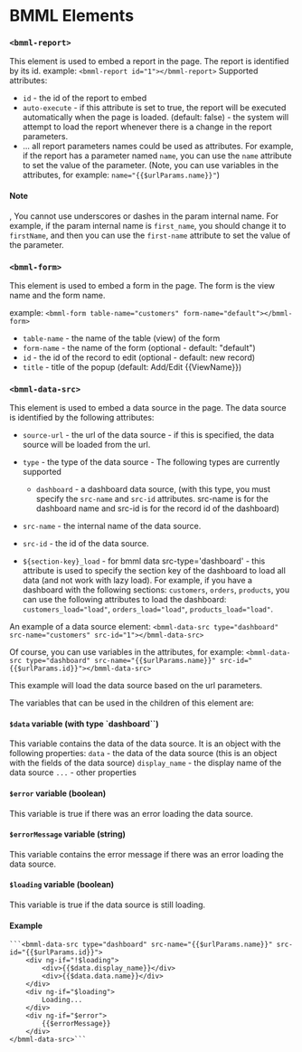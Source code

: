 # BMML Elements


### `<bmml-report>`
This element is used to embed a report in the page. The report is identified by its id.
example:
```<bmml-report id="1"></bmml-report>```
Supported attributes:
- `id` - the id of the report to embed
- `auto-execute` - if this attribute is set to true, the report will be executed automatically when the page is loaded. (default: false) - the system will attempt to load the report whenever there is a change in the report parameters.
- ... all report parameters names could be used as attributes. For example, if the report has a parameter named `name`, you can use the `name` attribute to set the value of the parameter. (Note, you can use variables in the attributes, for example: `name="{{$urlParams.name}}"`)

#### Note
, You cannot use underscores or dashes in the param internal name. For example, if the param internal name is `first_name`, you should change it to `firstName`, and then you can use the `first-name` attribute to set the value of the parameter.


### `<bmml-form>`
This element is used to embed a form in the page. The form is the view name and the form name.

example:
```<bmml-form table-name="customers" form-name="default"></bmml-form>```

- `table-name` - the name of the table (view) of the form
- `form-name` - the name of the form (optional - default: "default")
- `id` - the id of the record to edit (optional - default: new record)
- `title` - title of the popup (default: Add/Edit {{ViewName}})



### `<bmml-data-src>`
This element is used to embed a data source in the page. The data source is identified by the following attributes:

- `source-url` - the url of the data source - if this is specified, the data source will be loaded from the url.
- `type` - the type of the data source - The following types are currently supported
    - `dashboard` - a dashboard data source, (with this type, you must specify the `src-name` and `src-id` attributes. src-name is for the dashboard name and src-id is for the record id of the dashboard)

- `src-name` - the internal name of the data source.
- `src-id` - the id of the data source.

- `${section-key}_load` - for bmml data src-type='dashboard' - this attribute is used to specify the section key of the dashboard to load all data (and not work with lazy load). For example, if you have a dashboard with the following sections: `customers`, `orders`, `products`, you can use the following attributes to load the dashboard: `customers_load="load"`, `orders_load="load"`, `products_load="load"`.

An example of a data source element:
```<bmml-data-src type="dashboard" src-name="customers" src-id="1"></bmml-data-src>```

Of course, you can use variables in the attributes, for example:
```<bmml-data-src type="dashboard" src-name="{{$urlParams.name}}" src-id="{{$urlParams.id}}"></bmml-data-src>```

This example will load the data source based on the url parameters.

The variables that can be used in the children of this element are:

#### `$data` variable (with type `dashboard``)
This variable contains the data of the data source. It is an object with the following properties:
    `data` - the data of the data source (this is an object with the fields of the data source)
    `display_name` - the display name of the data source
    `...` - other properties

#### `$error` variable (boolean)
This variable is true if there was an error loading the data source.

#### `$errorMessage` variable (string)
This variable contains the error message if there was an error loading the data source.

#### `$loading` variable (boolean)
This variable is true if the data source is still loading.

#### Example
    ```<bmml-data-src type="dashboard" src-name="{{$urlParams.name}}" src-id="{{$urlParams.id}}">
        <div ng-if="!$loading">
            <div>{{$data.display_name}}</div>
            <div>{{$data.data.name}}</div>
        </div>
        <div ng-if="$loading">
            Loading...
        </div>
        <div ng-if="$error">
            {{$errorMessage}}
        </div>
    </bmml-data-src>``` 
